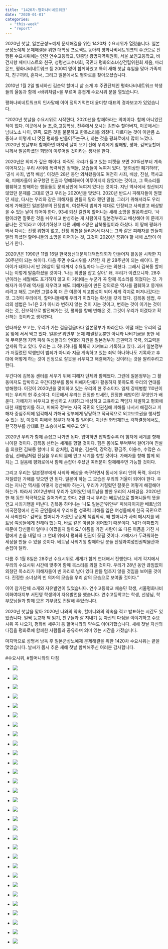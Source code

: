 ```yaml
---
title: "1420차-평화나비네트워크"
date: "2020-01-01"
categories: 
  - "this-week"
  - "report"
---
```


2020년 첫날, 일본군성노예제 문제해결을 위한 1420차 수요시위가 열렸습니다. 일본군성노예제 문제해결을 위한 대학생 프로젝트 동아리 평화나비네트워크의 주관으로 진행된 수요시위에는 인천 연수고등학교, 민중당 광명지역위원회, 서울 보인고등학교, 비건지향 페미니스트와 친구, 성령선교수녀회, 국민대 평화의소녀상건립위원회 세움, 마리몬드, 평화나비네트워크 등 200여 명이 함께하였고 특히 새해 첫날 휴일을 맞아 가족끼지, 친구끼리, 혼자서, 그리고 일본에서도 평화로를 찾아오셨습니다.

2010년 1월 2일 별세하신 김순악 할머니 삶 소개 후 주관단체인 평화나비네트워크 학생들의 율동과 함께 <바위처럼>을 부르며 흥겹게 수요시위 문을 열었습니다.

평화나비네트워크의 인사말에 이어 정의기억연대 윤미향 대표의 경과보고가 있었습니다.

“2020년 첫날을 수요시위로 시작한다, 2020년을 함께하라는 의미이다. 함께 아니었던 적이 없다. 이곳에서 늘 초,중,고등학생, 전주에서 오시는 김판수 할아버지, 이곳에서는 남녀노소 나이, 민족, 모든 것을 불문하고 한목소리를 외쳤다. 다르다는 것이 이만큼 소중하고 이렇게 더 멋진 평화를 만들어주는구나, 하는 것을 평화로에서 많이 느꼈다. 2020년 첫날부터 함께하면 마지막 날이 오기 전에 우리에게 참해방, 평화, 김복동할머니께서 말씀하셨던 희망이 이루어질 것이라는 생각을 한다.

2020년은 의미가 깊은 해이다. 아직도 우리가 들고 있는 피켓을 보면 2015년부터 계속 이어져오는 우리 사이에 폭력적인 정책들, 모습들이 녹여져 있다. ‘문희상안 폐기하라’, ‘공식 사죄, 법적 배상’, 이것은 28년 동안 외쳐왔음에도 여전히 사죄, 배상, 진실, 역사교육, 피해자들이 요구했던 인권과 명예회복이 이루어지지 않았다는 것이고, 그 목소리를 폄훼하고 방해하는 행동들도 문희상안에 녹여져 있다는 것이다. 지난 역사에서 청산되지 않았던 문제를 그대로 안고 우리는 2020년을 맞았다. 2020년 반드시 피해자들이 원했던 세상, 다시는 우리와 같은 피해자를 만들지 말라 했던 말씀, 그러기 위해서라도 우리에게 가해졌던 일본정부의 전쟁범죄, 여성폭력 범죄가 제대로 인정되고 사죄받고 배상받을 수 있는 날이 되어야 한다. 93세 되신 길원옥 할머니는 새해 소망을 말씀하셨다. ‘사람이라면 잘못한 것을 뉘우치고 반성하는 게 사람이지 일본정부하고 배상해야 이 문제가 끝나는 것’이라고 이야기하셨고 다른 새해 소망은 남북통일이라 하셨다. 이 땅에 평화가 와서 다시는 전쟁 위협이 없고, 전쟁 위협을 물리쳐서 다시는 그와 같은 피해자를 만들지 말라 하셨던 할머니들의 소망을 이어가는 것, 그것이 2020년 꿈꿔야 할 새해 소망이 아닌가 한다.

2020년은 1990년 11월 16일 한국정신대문제대책협의회가 만들어져 활동을 시작한 지 30주년이 되는 해이다. 다음 주면 수요시위를 시작한 지 만 28주년이 되는 해이다. 한 아이가 태어나서 만 28살이 될 때까지 수요일마다 누군가는 외쳤다. 그래서 김복동 할머니는 이렇게 말씀하셨을 것이다. ‘나는 희망을 잡고 살아.’ 왜, 우리가 이겼으니까. 28주년이라는 세월에도 포기하지 않고 이 거리에는 누군가 꼭 함께 목소리를 외쳤다는 것. 가해자가 아무래 역사를 지우려고 해도 피해자들이 만든 정의로운 역사를 폄훼하고 뭉개뜨리려고 해도 그러면 그럴수록 더 큰 여론이 되고함성이 되어 세계 각지로 퍼져나갔다는 것. 그것이 우리에게, 할머니들에게 우리가 이겼다는 확신을 갖게 했다. 김복동 셈법, 우리의 셈법은 1+1은 2가 아니라 변하지 않는 것이 지는 것이고, 변하는 것이 이기는 것이라는 것, 진보적으로 발전해가는 것, 평화를 향해 변해온 것, 그것이 우리가 이겼다고 확신하는 것이라고 생각한다.

안타까운 보고는, 우리가 가는 걸음걸음마다 일본정부가 따라온다. 어떨 때는 우리의 걸음 앞에 서서 막고 있다. 일본군‘위안부’ 문제 해결활동뿐만 아니라 나비기금을 통한 세계 무력분쟁 지역 피해 여성들과의 연대와 지원을 일본정부가 금권력과 국력, 외교력을 앞세워 막고 있다. 우리는 그 하나하나를 똑똑히 지켜보고 기록하고 있다. 과거 일본정부가 저질렀던 악행만이 범죄가 아니라 지금 계속하고 있는 죄악 하나하나도 기록하고 후대에 어떻게 하는 것이 진정으로 잘못을 뉘우치고 해결해가는 것이라는 것을 알려주려고 한다.

우간다에 김복동 센터를 세우기 위해 피해자 단체와 함께했다. 그런데 일본정부는 그 활동마저도 압박하고 우간다정부를 통해 피해자단체가 활동하지 못하도록 우리의 연대를 방해했다. 이것이 2020년을 맞이하고 있는 우리의 현 주소이다. 일제 강제병합 110년이 되는 우리의 현 주소이다. 이곳에서 우리는 진정한 만세란, 진정한 해방이란 무엇인가 배운다. 가해자가 뉘우치고 반성하고 사죄하고 배상하고 교육하고 책임자 처벌하고 평화에 대한 재발방지를 하고, 피해국 정부는 자국 국민의 인권침해 피해를 나서서 해결하고 피해자 중심주의에 입각해서 가해국 정부에게 당당하고 적극적으로 외교보호권을 행사할 수 있는 것, 이것이 피해국 정부가 해야 할 일이다. 지난번 헌법재판소 각하결정에서도, 한국정부를 상대로 한 소송에서도 배우고 있다.

2020년 우리가 함께 손잡고 나가면 된다. 압박하면 압박할수록 더 힘차게 세계를 향해 나아갈 것이다. 김복동 센터는 세계를 향할 것이다. 힘든 몸에도 뚜벅뚜벅 걸어가며 진실을 외쳤던 김복동 할머니 의 삶처럼, 김학순, 김순덕, 강덕경, 황금주, 이용수, 수많은 스승님, 선배님처럼 진실을 우리의 몸에 안고 세계를 향할 것이다. 가해자를 향해 함께 외치는 그 걸음에 평화로에서 함께 손잡아 주셨던 여러분이 함께해주면 가능할 것이다.

그리고 우리는 일본정부에게 사죄와 배상을 촉구하면서 동시에 우리 안의 폭력, 우리가 저질렀던 가해를 잊으면 안 된다. 일본이 하는 그 모습은 우리의 거울이 되어야 한다. 우리는 지나간 역사를 어떻게 청산해야 하는가, 우리가 저질렀던 잘못은 어떻게 해결해야 하는가. 따라서 2012년부터 우리가 걸어왔던 베트남을 향한 우리의 사죄걸음. 2020년 한 해 동안 적극적으로 걸어가려고 한다. 2월 다시 우리는 베트남으로 할머니들의 뜻을 안고 사죄기행을 떠난다. 김복동 하머니는 ‘나도 일본군‘위안부’ 피해자이지만 배트남의 미국전쟁에서 한국 군인들에게 우리처럼 성폭력 피해를 입은 여성들에게 한국 국민으로서 사죄한다.’ 김복동 할머니가 가졌던 공동체 책임의식, 왜 할머니가 사죄 메시지를 베트남 여성들에게 전해야 했는지, 바로 같은 아픔을 겪어봤기 때문이다. ‘내가 아파봤기 때문에 당신들이 얼마나 아팠을지 알아요.’ 아픔을 가진 사람이 또 다른 아픔을 가진 사람에게 손을 내밀 때 그 연대 위에서 평화와 인권이 꽃필 것이다. 가해자가 두려워하는 세상을 만들 수 있을 것이다. 베트남 사죄기행 함께하길 분들 전쟁과여성인권박물관과 손잡아 달라.

다름 주 1월 8일은 28주년 수요시위로 세계가 함께 연대해서 진행한다. 세계 각지에서 우리의 수요시위 시간에 맞추어 함께 목소리를 외칠 것이다. 우리가 28년 동안 끊임없이 외쳤던 목소리가 피해자들이 빈 자리로 남아 있다 한들 멈추지 않을 것임을 보여줄 것이다. 진정한 소녀상의 빈 의자의 모습을 우리 삶의 모습으로 보여줄 것이다.”

이어 참가단체 소개와 자유발언이 있었습니다. 연수고등학교 채승민 학생, 서울평화나비 이화여대지부 서민영 학생의이 자유발언을 했습니다. 연수고등학교는 학생, 선생님, 학부모님들과 함께 모은 기부금도 전달해 주었습니다.

2020년 첫날을 맞아 2020년 나와의 약속, 할머니와의 약속을 적고 발표하는 시간도 있었습니다. 일찍 등교해 책 읽기, 친구들과 잘 지내기 등 자신의 다짐을 이야기하고 수요시위 꼭 나오기, 평화비 세우기 등 할머니와의 약속도 이야기했습니다. 새해 첫날 자신의 다짐을 평화로에 함께한 사람들과 공유하며 의미 있는 시간을 가졌습니다.

마지막으로 성명서 낭독 후 일본군성노예제 문제해결을 위한 1420차 수요시위는 끝을 맺었습니다. 날씨가 몹시 추운 새해 첫날 함께해주신 여러분 감사합니다.

#수요시위, #할머니와의 다짐

- ![](https://r2.womenandwar.net/2020/01/크기변환IMGP4166.jpg)
    
- ![](https://r2.womenandwar.net/2020/01/크기변환IMGP4175.jpg)
    
- ![](https://r2.womenandwar.net/2020/01/크기변환IMGP4185.jpg)
    
- ![](https://r2.womenandwar.net/2020/01/크기변환IMGP4187.jpg)
    
- ![](https://r2.womenandwar.net/2020/01/크기변환IMGP4191.jpg)
    
- ![](https://r2.womenandwar.net/2020/01/크기변환IMGP4193.jpg)
    
- ![](https://r2.womenandwar.net/2020/01/크기변환IMGP4201.jpg)
    
- ![](https://r2.womenandwar.net/2020/01/크기변환IMGP4206.jpg)
    
- ![](https://r2.womenandwar.net/2020/01/크기변환IMGP4209.jpg)
    
- ![](https://r2.womenandwar.net/2020/01/크기변환IMGP4220.jpg)
    
- ![](https://r2.womenandwar.net/2020/01/크기변환IMGP4233.jpg)
    
- ![](https://r2.womenandwar.net/2020/01/크기변환IMGP4243.jpg)
    
- ![](https://r2.womenandwar.net/2020/01/크기변환IMGP4246.jpg)
    
- ![](https://r2.womenandwar.net/2020/01/크기변환IMGP4261.jpg)
    
- ![](https://r2.womenandwar.net/2020/01/크기변환IMGP4264.jpg)
    
- ![](https://r2.womenandwar.net/2020/01/크기변환IMGP4272.jpg)
    
- ![](https://r2.womenandwar.net/2020/01/크기변환IMGP4283.jpg)
    
- ![](https://r2.womenandwar.net/2020/01/크기변환IMGP4289.jpg)
    
- ![](https://r2.womenandwar.net/2020/01/크기변환IMGP4292.jpg)
    
- ![](https://r2.womenandwar.net/2020/01/크기변환IMGP4299.jpg)
    
- ![](https://r2.womenandwar.net/2020/01/크기변환IMGP4302.jpg)
    
- ![](https://r2.womenandwar.net/2020/01/크기변환IMGP4304.jpg)
    
- ![](https://r2.womenandwar.net/2020/01/크기변환IMGP4309.jpg)
    
- ![](https://r2.womenandwar.net/2020/01/S28BW-420010114390_0001-724x1024.jpg)
    
- ![](https://r2.womenandwar.net/2020/01/S28BW-420010114390_0002-724x1024.jpg)
    
- ![](https://r2.womenandwar.net/2020/01/S28BW-420010114390_0003-724x1024.jpg)
    
- ![](https://r2.womenandwar.net/2020/01/S28BW-420010114390_0004-724x1024.jpg)
    
- ![](https://r2.womenandwar.net/2020/01/S28BW-420010114390_0005-724x1024.jpg)
    
- ![](https://r2.womenandwar.net/2020/01/S28BW-420010114390_0006-724x1024.jpg)
    
- ![](https://r2.womenandwar.net/2020/01/S28BW-420010114390_0007-724x1024.jpg)
